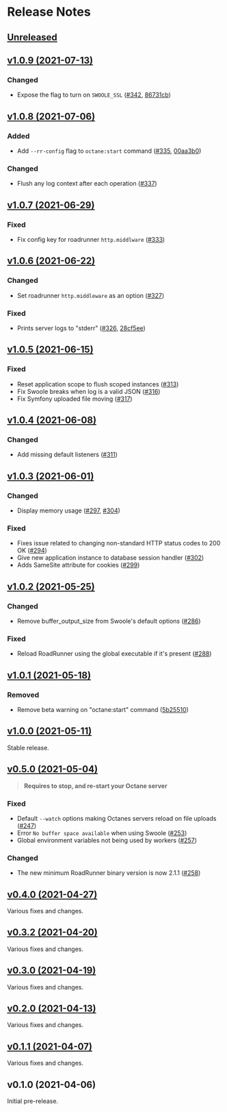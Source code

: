 # Release Notes

## [Unreleased](https://github.com/laravel/octane/compare/v1.0.9...1.x)


## [v1.0.9 (2021-07-13)](https://github.com/laravel/octane/compare/v1.0.8...v1.0.9)

### Changed
- Expose the flag to turn on `SWOOLE_SSL` ([#342](https://github.com/laravel/octane/pull/342), [86731cb](https://github.com/laravel/octane/commit/86731cb1a73200a98dff844a3b7e7b77bd07ff44))


## [v1.0.8 (2021-07-06)](https://github.com/laravel/octane/compare/v1.0.7...v1.0.8)

### Added
- Add `--rr-config` flag to `octane:start` command ([#335](https://github.com/laravel/octane/pull/335), [00aa3b0](https://github.com/laravel/octane/commit/00aa3b0b53a5e7f62e1ac6f19992af80199fb5f6))

### Changed
- Flush any log context after each operation ([#337](https://github.com/laravel/octane/pull/337))


## [v1.0.7 (2021-06-29)](https://github.com/laravel/octane/compare/v1.0.6...v1.0.7)

### Fixed
- Fix config key for roadrunner `http.middlware` ([#333](https://github.com/laravel/octane/pull/333))


## [v1.0.6 (2021-06-22)](https://github.com/laravel/octane/compare/v1.0.5...v1.0.6)

### Changed
- Set roadrunner `http.middleware` as an option ([#327](https://github.com/laravel/octane/pull/327))

### Fixed
- Prints server logs to "stderr" ([#326](https://github.com/laravel/octane/pull/326), [28cf5ee](https://github.com/laravel/octane/commit/28cf5ee6c98d6c4708179fbbba2f1c71125d4efa))


## [v1.0.5 (2021-06-15)](https://github.com/laravel/octane/compare/v1.0.4...v1.0.5)

### Fixed
- Reset application scope to flush scoped instances ([#313](https://github.com/laravel/octane/pull/313))
- Fix Swoole breaks when log is a valid JSON ([#316](https://github.com/laravel/octane/pull/316))
- Fix Symfony uploaded file moving ([#317](https://github.com/laravel/octane/pull/317))


## [v1.0.4 (2021-06-08)](https://github.com/laravel/octane/compare/v1.0.3...v1.0.4)

### Changed
- Add missing default listeners ([#311](https://github.com/laravel/octane/pull/311))


## [v1.0.3 (2021-06-01)](https://github.com/laravel/octane/compare/v1.0.2...v1.0.3)

### Changed
- Display memory usage ([#297](https://github.com/laravel/octane/pull/297), [#304](https://github.com/laravel/octane/pull/304))

### Fixed 
- Fixes issue related to changing non-standard HTTP status codes to 200 OK ([#294](https://github.com/laravel/octane/pull/294))
- Give new application instance to database session handler ([#302](https://github.com/laravel/octane/pull/302))
- Adds SameSite attribute for cookies ([#299](https://github.com/laravel/octane/pull/299))


## [v1.0.2 (2021-05-25)](https://github.com/laravel/octane/compare/v1.0.1...v1.0.2)

### Changed
- Remove buffer_output_size from Swoole's default options ([#286](https://github.com/laravel/octane/pull/286))

### Fixed
- Reload RoadRunner using the global executable if it's present ([#288](https://github.com/laravel/octane/pull/288))


## [v1.0.1 (2021-05-18)](https://github.com/laravel/octane/compare/v1.0.0...v1.0.1)

### Removed
- Remove beta warning on "octane:start" command ([5b25510](https://github.com/laravel/octane/commit/5b255108088e969c1584fe275f44b747a2a71d36))


## [v1.0.0 (2021-05-11)](https://github.com/laravel/octane/compare/v0.5.0...v1.0.0)

Stable release.


## [v0.5.0 (2021-05-04)](https://github.com/laravel/octane/compare/v0.4.0...v0.5.0)

> **Requires to stop, and re-start your Octane server**

### Fixed
- Default `--watch` options making Octanes servers reload on file uploads ([#247](https://github.com/laravel/octane/pull/247))
- Error `No buffer space available` when using Swoole ([#253](https://github.com/laravel/octane/pull/253))
- Global environment variables not being used by workers ([#257](https://github.com/laravel/octane/pull/257))

### Changed
- The new minimum RoadRunner binary version is now 2.1.1 ([#258](https://github.com/laravel/octane/pull/258))


## [v0.4.0 (2021-04-27)](https://github.com/laravel/octane/compare/v0.3.2...v0.4.0)

Various fixes and changes.


## [v0.3.2 (2021-04-20)](https://github.com/laravel/octane/compare/v0.3.1...v0.3.2)

Various fixes and changes.


## [v0.3.0 (2021-04-19)](https://github.com/laravel/octane/compare/v0.2.0...v0.3.0)

Various fixes and changes.


## [v0.2.0 (2021-04-13)](https://github.com/laravel/octane/compare/v0.1.1...v0.2.0)

Various fixes and changes.


## [v0.1.1 (2021-04-07)](https://github.com/laravel/octane/compare/v0.1.0...v0.1.1)

Various fixes and changes.


## v0.1.0 (2021-04-06)

Initial pre-release.
